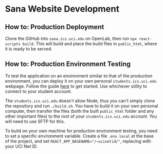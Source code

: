 # Sana Website Development

## How to: Production Deployment

Clone the GitHub into `sana.ics.uci.edu` on OpenLab, then run `npx react-scripts build`. This will build and place the build files in `public_html`, where it is ready to be served.

## How to: Production Environment Testing

To test the application on an environment similar to that of the production environment, you can deploy it on your own personal `students.ics.uci.edu` webpage. Follow the guide [here](https://ics.uci.edu/~djpatter/classes/2010_09_INF133/misc/logon/www.ics.uci.edu/~avaladar/index.html) to get started. Use whichever utility to connect to your student account.

The `students.ics.uci.edu` doesn't allow Node, thus you can't simply clone the repository and run `./build.sh`. You have to build it on your own personal computer, then transfer the files (both the built `public_html` folder and any other important files) to the root of your `students.ics.uci.edu` account. You will need to use SFTP for this.

To build on your own machine for production environment testing, you need to set a specific environment variable. Create a file `.env.local` at the base of the project, and set `REACT_APP_BASENAME="/~ucinetid/"`, replacing with your UCI Net ID.
